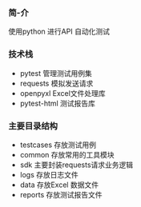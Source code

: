 ### 简-介
使用python 进行API 自动化测试


### 技术栈
- pytest 管理测试用例集
- requests 模拟发送请求
- openpyxl Excel文件处理库
- pytest-html  测试报告库


### 主要目录结构
- testcases 存放测试用例
- common  存放常用的工具模块
- sdk    主要封装requests请求业务逻辑
- logs   存放日志文件
- data   存放Excel 数据文件
- reports  存放测试报告文件